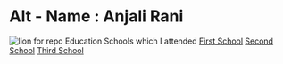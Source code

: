 
 Alt - Name : Anjali Rani
  ===
  
  
![lion for repo](https://user-images.githubusercontent.com/102215817/168418728-ccc4070b-d2cf-45ee-91bf-854a70c45990.jpg)
Education
Schools which I attended
[First School](https://school.careers360.com/schools/arya-senior-secondary-school-gharaunda-karnal)
[Second School](https://www.icbse.com/schools/parth-public-school-zekold)
[Third School](https://www.indiastudychannel.com/schools/8712-the-century-school-karnal)
